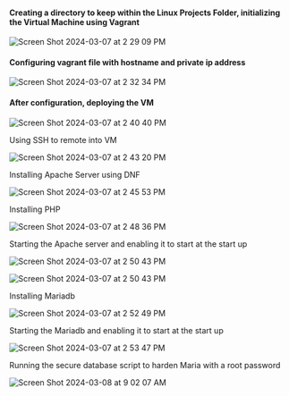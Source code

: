 #### Creating a directory to keep within the Linux Projects Folder, initializing the Virtual Machine using Vagrant

![Screen Shot 2024-03-07 at 2 29 09 PM](https://github.com/Mario7F/RHEL9/assets/59115100/fcc51279-8af2-42ea-96cf-6b1434854f76)

#### Configuring vagrant file with hostname and private ip address

![Screen Shot 2024-03-07 at 2 32 34 PM](https://github.com/Mario7F/RHEL9/assets/59115100/629c3293-f7f4-4e7c-ad07-3c31e294d76c)

#### After configuration, deploying the VM

![Screen Shot 2024-03-07 at 2 40 40 PM](https://github.com/Mario7F/RHEL9/assets/59115100/ab7e2e08-d9ae-4719-8897-3503f1a4791f)

Using SSH to remote into VM

![Screen Shot 2024-03-07 at 2 43 20 PM](https://github.com/Mario7F/RHEL9/assets/59115100/54887db3-93be-4905-919e-1fbc0af8e094)

Installing Apache Server using DNF

![Screen Shot 2024-03-07 at 2 45 53 PM](https://github.com/Mario7F/RHEL9/assets/59115100/68757b8d-14c4-420b-ac4b-075f4865b122)

Installing PHP

![Screen Shot 2024-03-07 at 2 48 36 PM](https://github.com/Mario7F/RHEL9/assets/59115100/ca9df538-a08b-4356-87ea-9be268d674bb)

Starting the Apache server and enabling it to start at the start up

![Screen Shot 2024-03-07 at 2 50 43 PM](https://github.com/Mario7F/RHEL9/assets/59115100/42973b89-4f32-41ee-96de-80c8eef3ea11)

![Screen Shot 2024-03-07 at 2 50 43 PM](https://github.com/Mario7F/RHEL9/assets/59115100/3dc43862-df73-4f61-90f7-bf3b7b70cc97)

Installing Mariadb

![Screen Shot 2024-03-07 at 2 52 49 PM](https://github.com/Mario7F/RHEL9/assets/59115100/098908a7-fb75-4099-b1ae-ff3a68a87832)

Starting the Mariadb and enabling it to start at the start up

![Screen Shot 2024-03-07 at 2 53 47 PM](https://github.com/Mario7F/RHEL9/assets/59115100/2e5cc08a-21d0-4202-97d0-261f9acc7dad)

Running the secure database script to harden Maria with a root password

![Screen Shot 2024-03-08 at 9 02 07 AM](https://github.com/Mario7F/RHEL9/assets/59115100/8404b8dd-7798-42d2-b0fc-65c145826c5c)
